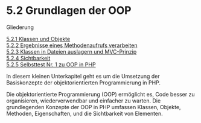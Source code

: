 # 5.2 Grundlagen der OOP

Gliederung

[5.2.1 Klassen und Objekte](5.2.1KlassenundObjekte.md)<br>
[5.2.2 Ergebnisse eines Methodenaufrufs verarbeiten](5.2.2ErgebnisseeinesMethodenaufrufsverarbeiten.md)<br>
[5.2.3 Klassen in Dateien auslagern und MVC-Prinzip](5.2.3KlasseninDateienauslagernundMVCPrinzip.md)<br>
[5.2.4 Sichtbarkeit](5.2.4Sichtbarkeit.md)<br>
[5.2.5 Selbsttest Nr. 1 zu OOP in PHP](5.2.5SelbsttestNr1zuOOPinPHP.md)

In diesem kleinen Unterkapitel geht es um die Umsetzung der Basiskonzepte der objektorientierten Programmierung in PHP.

Die objektorientierte Programmierung (OOP) ermöglicht es, Code besser zu organisieren, wiederverwendbar und einfacher zu warten. Die grundlegenden Konzepte der OOP in PHP umfassen Klassen, Objekte, Methoden, Eigenschaften, und die Sichtbarkeit von Elementen.